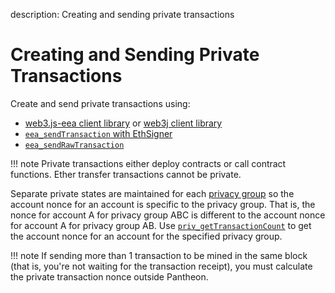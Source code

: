 description: Creating and sending private transactions
<!--- END of page meta data -->

# Creating and Sending Private Transactions 

Create and send private transactions using: 

* [web3.js-eea client library](../Interact/Client-Libraries/eeajs.md) or [web3j client library](https://github.com/web3j/web3j)
* [`eea_sendTransaction` with EthSigner](https://docs.ethsigner.pegasys.tech/en/latest/Using-EthSigner/Using-EthSigner/) 
* [`eea_sendRawTransaction`](../../Reference/Pantheon-API-Methods.md#eea_sendrawtransaction) 

!!! note
    Private transactions either deploy contracts or call contract functions. 
    Ether transfer transactions cannot be private. 

Separate private states are maintained for each [privacy group](../../Concepts/Privacy/Privacy-Groups.md) so 
the account nonce for an account is specific to the privacy group. That is, the nonce for account A for
privacy group ABC is different to the account nonce for account A for privacy group AB. Use 
[`priv_getTransactionCount`](../../Reference/Pantheon-API-Methods.md#priv_gettransactioncount) to get 
the account nonce for an account for the specified privacy group. 

!!! note
    If sending more than 1 transaction to be mined in the same block (that is, you're not waiting for 
    the transaction receipt), you must calculate the private transaction nonce outside Pantheon. 
